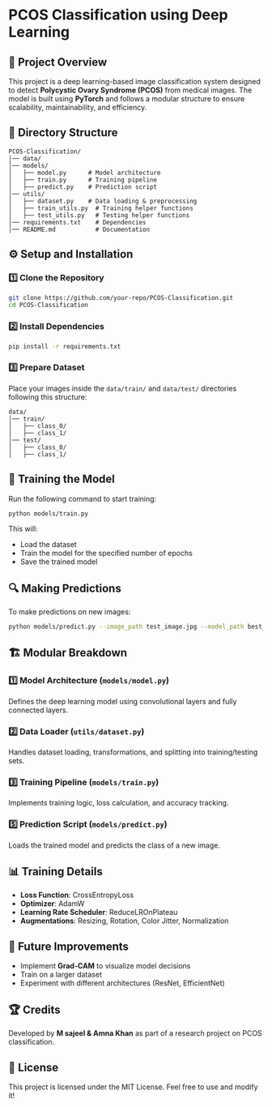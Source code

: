 # PCOS Classification using Deep Learning

## 📌 Project Overview
This project is a deep learning-based image classification system designed to detect **Polycystic Ovary Syndrome (PCOS)** from medical images. The model is built using **PyTorch** and follows a modular structure to ensure scalability, maintainability, and efficiency.

## 📁 Directory Structure
```
PCOS-Classification/
│── data/
│── models/
│   ├── model.py      # Model architecture
│   ├── train.py      # Training pipeline
│   ├── predict.py    # Prediction script
│── utils/
│   ├── dataset.py    # Data loading & preprocessing
│   ├── train_utils.py  # Training helper functions
│   ├── test_utils.py   # Testing helper functions
│── requirements.txt    # Dependencies
│── README.md           # Documentation
```

## ⚙️ Setup and Installation

### 1️⃣ Clone the Repository
```sh
git clone https://github.com/your-repo/PCOS-Classification.git
cd PCOS-Classification
```

### 2️⃣ Install Dependencies
```sh
pip install -r requirements.txt
```

### 3️⃣ Prepare Dataset
Place your images inside the `data/train/` and `data/test/` directories following this structure:
```
data/
│── train/
│   ├── class_0/
│   ├── class_1/
│── test/
│   ├── class_0/
│   ├── class_1/
```

## 🚀 Training the Model
Run the following command to start training:
```sh
python models/train.py
```
This will:
- Load the dataset
- Train the model for the specified number of epochs
- Save the trained model

## 🔍 Making Predictions
To make predictions on new images:
```sh
python models/predict.py --image_path test_image.jpg --model_path best_model.pth
```

## 🏗️ Modular Breakdown
### **1️⃣ Model Architecture (`models/model.py`)**
Defines the deep learning model using convolutional layers and fully connected layers.

### **2️⃣ Data Loader (`utils/dataset.py`)**
Handles dataset loading, transformations, and splitting into training/testing sets.

### **3️⃣ Training Pipeline (`models/train.py`)**
Implements training logic, loss calculation, and accuracy tracking.

### **5️⃣ Prediction Script (`models/predict.py`)**
Loads the trained model and predicts the class of a new image.

## 📊 Training Details
- **Loss Function**: CrossEntropyLoss
- **Optimizer**: AdamW
- **Learning Rate Scheduler**: ReduceLROnPlateau
- **Augmentations**: Resizing, Rotation, Color Jitter, Normalization

## 🤖 Future Improvements
- Implement **Grad-CAM** to visualize model decisions
- Train on a larger dataset
- Experiment with different architectures (ResNet, EfficientNet)

## 🏆 Credits
Developed by **M sajeel & Amna Khan** as part of a research project on PCOS classification.

## 📜 License
This project is licensed under the MIT License. Feel free to use and modify it!

